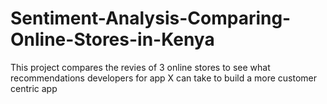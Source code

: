 # Sentiment-Analysis-Comparing-Online-Stores-in-Kenya
This project compares the revies of 3 online stores to see what recommendations developers for app X can take to build a more customer centric app
